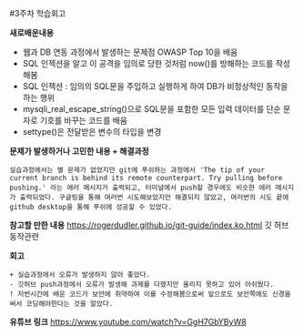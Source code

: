 #3주차 학습회고

**새로배운내용**

- 웹과 DB 연동 과정에서 발생하는 문제점 OWASP Top 10을 배움    
- SQL 인젝션을 알고 이 공격을 임의로 당한 것처럼 now()를 방해하는 코드를 작성해봄
- SQL 인젝션 : 임의의 SQL문을 주입하고 실행하게 하여 DB가 비정상적인 동작을 하는 행위
- mysqli_real_escape_string()으로 SQL문을 포함한 모든 입력 데이터를 단순 문자로 기호를 바꾸는 코드를 배움
- settype()은 전달받은 변수의 타입을 변경

**문제가 발생하거나 고민한 내용 + 해결과정**
    
    실습과정에서는 별 문제가 없었지만 git에 푸쉬하는 과정에서 'The tip of your current branch is behind its remote counterpart. Try pulling before pushing.' 라는 에러 메시지가 출력되고, 터미널에서 push할 경우에도 비슷한 에러 메시지가 출력되었다. 구글링을 통해 여러번 시도해보았지만 해결되지 않았고, 여러번의 시도 끝에 github desktop을 통해 푸쉬에 성공할 수 있었다.

**참고할 만한 내용**
https://rogerdudler.github.io/git-guide/index.ko.html 깃 허브 동작관련

**회고**

    + 실습과정에서 오류가 발생하지 않아 좋았다.
    - 깃허브 push과정에서 오류가 발생해 과제를 다했지만 올리지 못하고 있어 아쉬웠다.
    ! 저번시간에 배운 코드가 보안에 취약하여 이를 수정해봄으로써 앞으로도 보안쪽에도 신경을 써서 코딩해야한다는 것을 알았다.
    
 **유튜브 링크**
 https://www.youtube.com/watch?v=GgH7GbYByW8
